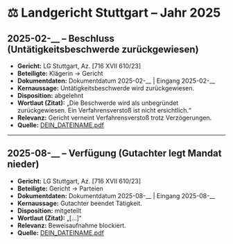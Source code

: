 # ⚖️ Landgericht Stuttgart – Jahr 2025

## 2025-02-__ – Beschluss (Untätigkeitsbeschwerde zurückgewiesen)
- **Gericht:** LG Stuttgart, Az. [716 XVII 610/23]
- **Beteiligte:** Klägerin → Gericht
- **Dokumentdaten:** Dokumentdatum 2025-02-__ | Eingang 2025-02-__
- **Kernaussage:** Untätigkeitsbeschwerde wird zurückgewiesen.
- **Disposition:** abgelehnt
- **Wortlaut (Zitat):** „Die Beschwerde wird als unbegründet zurückgewiesen. Ein Verfahrensverstoß ist nicht ersichtlich.“
- **Relevanz:** Gericht verneint Verfahrensverstoß trotz Verzögerungen.
- **Quelle:** [DEIN_DATEINAME.pdf](../DEIN_DATEINAME.pdf)

---

## 2025-08-__ – Verfügung (Gutachter legt Mandat nieder)
- **Gericht:** LG Stuttgart, Az. [716 XVII 610/23]
- **Beteiligte:** Gericht → Parteien
- **Dokumentdaten:** Dokumentdatum 2025-08-__ | Eingang 2025-08-__
- **Kernaussage:** Gutachter beendet Tätigkeit.
- **Disposition:** mitgeteilt
- **Wortlaut (Zitat):** „[…]“
- **Relevanz:** Beweisaufnahme blockiert.
- **Quelle:** [DEIN_DATEINAME.pdf](../DEIN_DATEINAME.pdf)
